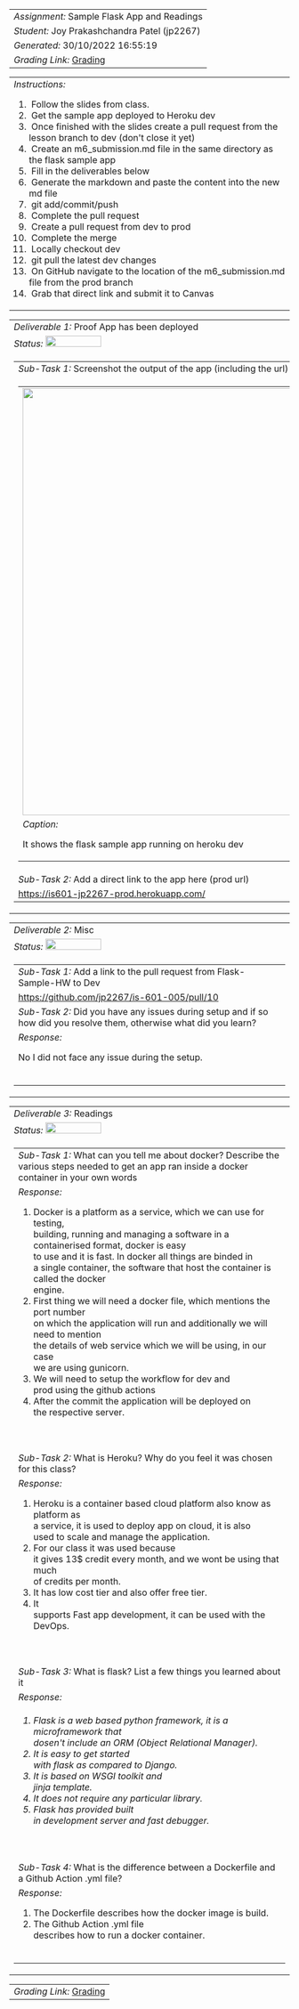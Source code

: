 <table><tr><td> <em>Assignment: </em> Sample Flask App and Readings</td></tr>
<tr><td> <em>Student: </em> Joy Prakashchandra Patel (jp2267)</td></tr>
<tr><td> <em>Generated: </em> 30/10/2022 16:55:19</td></tr>
<tr><td> <em>Grading Link: </em> <a rel="noreferrer noopener" href="https://learn.ethereallab.app/homework/IS601-005-F22/sample-flask-app-and-readings/grade/jp2267" target="_blank">Grading</a></td></tr></table>
<table><tr><td> <em>Instructions: </em> <ol><li>&nbsp;Follow the slides from class.&nbsp;</li><li>&nbsp;Get the sample app deployed to Heroku dev</li><li>&nbsp;Once finished with the slides create a pull request from the lesson branch to dev (don't close it yet)&nbsp;</li><li>&nbsp;Create an m6_submission.md file in the same directory as the flask sample app&nbsp;</li><li>&nbsp;Fill in the deliverables below&nbsp;</li><li>&nbsp;Generate the markdown and paste the content into the new md file&nbsp;</li><li>&nbsp;git add/commit/push&nbsp;</li><li>&nbsp;Complete the pull request&nbsp;</li><li>&nbsp;Create a pull request from dev to prod&nbsp;</li><li>&nbsp;Complete the merge&nbsp;</li><li>&nbsp;Locally checkout dev&nbsp;</li><li>&nbsp;git pull the latest dev changes&nbsp;</li><li>&nbsp;On GitHub navigate to the location of the m6_submission.md file from the prod branch&nbsp;</li><li>&nbsp;Grab that direct link and submit it to Canvas</li></ol></td></tr></table>
<table><tr><td> <em>Deliverable 1: </em> Proof App has been deployed </td></tr><tr><td><em>Status: </em> <img width="100" height="20" src="http://via.placeholder.com/400x120/009955/fff?text=Complete"></td></tr>
<tr><td><table><tr><td> <em>Sub-Task 1: </em> Screenshot the output of the app (including the url) showing it's running from Heroku dev</td></tr>
<tr><td><table><tr><td><img width="768px" src="https://user-images.githubusercontent.com/113148416/198847569-74231153-6cb9-4fed-a7ba-533b1f179223.png"/></td></tr>
<tr><td> <em>Caption:</em> <p>It shows the flask sample app running on heroku dev<br></p>
</td></tr>
</table></td></tr>
<tr><td> <em>Sub-Task 2: </em> Add a direct link to the app here (prod url)</td></tr>
<tr><td> <a rel="noreferrer noopener" target="_blank" href="https://is601-jp2267-prod.herokuapp.com/">https://is601-jp2267-prod.herokuapp.com/</a> </td></tr>
</table></td></tr>
<table><tr><td> <em>Deliverable 2: </em> Misc </td></tr><tr><td><em>Status: </em> <img width="100" height="20" src="http://via.placeholder.com/400x120/009955/fff?text=Complete"></td></tr>
<tr><td><table><tr><td> <em>Sub-Task 1: </em> Add a link to the pull request from Flask-Sample-HW to Dev</td></tr>
<tr><td> <a rel="noreferrer noopener" target="_blank" href="https://github.com/jp2267/is-601-005/pull/10">https://github.com/jp2267/is-601-005/pull/10</a> </td></tr>
<tr><td> <em>Sub-Task 2: </em> Did you have any issues during setup and if so how did you resolve them, otherwise what did you learn?</td></tr>
<tr><td> <em>Response:</em> <p>No I did not face any issue during the setup.<br></p><br></td></tr>
</table></td></tr>
<table><tr><td> <em>Deliverable 3: </em> Readings </td></tr><tr><td><em>Status: </em> <img width="100" height="20" src="http://via.placeholder.com/400x120/009955/fff?text=Complete"></td></tr>
<tr><td><table><tr><td> <em>Sub-Task 1: </em> What can you tell me about docker? Describe the various steps needed to get an app ran inside a docker container in your own words</td></tr>
<tr><td> <em>Response:</em> <ol><li>Docker is a platform as a service, which we can use for testing,<br>building, running and managing a software in a containerised format, docker is easy<br>to use and it is fast. In docker all things are binded in<br>a single container, the software that host the container is called the docker<br>engine.</li><li>First thing we will need a docker file, which mentions the port number<br>on which the application will run and additionally we will need to mention<br>the details of web service which we will be using, in our case<br>we are using gunicorn.</li><li>We will need to setup the workflow for dev and<br>prod using the github actions</li><li>After the commit the application will be deployed on<br>the respective server.&nbsp;</li></ol><div><div><br></div></div><br></td></tr>
<tr><td> <em>Sub-Task 2: </em> What is Heroku? Why do you feel it was chosen for this class?</td></tr>
<tr><td> <em>Response:</em> <ol><li><span style="letter-spacing: 0.09996px;">Heroku</span>&nbsp;is a container based cloud platform also know as platform as<br>a service, it is used to deploy app on cloud, it is also<br>used to scale and manage the application.&nbsp;</li><li>For our class it was used because<br>it gives 13$ credit every month, and we wont be using that much<br>of credits per month.</li><li>It has low cost tier and also offer free tier.</li><li>It<br>supports Fast app development, it can be used with the DevOps.</li></ol><div><br></div><br></td></tr>
<tr><td> <em>Sub-Task 3: </em> What is flask? List a few things you learned about it</td></tr>
<tr><td> <em>Response:</em> <h6><ol><li><font size="3">Flask is a web based python framework, it is a microframework that<br>dosen't include an ORM (Object Relational Manager).</font></li><li><font size="3">It is easy to get started<br>with flask as compared to Django.</font></li><li><font size="3">It is based on WSGI toolkit and<br>jinja template.</font></li><li><font size="3">It does not require any particular library.</font></li><li><font size="3">Flask has provided built<br>in development server and fast debugger.&nbsp;</font></li></ol></h6><br></td></tr>
<tr><td> <em>Sub-Task 4: </em> What is the difference between a Dockerfile and a Github Action .yml file?</td></tr>
<tr><td> <em>Response:</em> <ol><li>The Dockerfile describes how the docker image is build.</li><li>The Github Action .yml file<br>describes how to run a docker container.</li></ol><br></td></tr>
</table></td></tr>
<table><tr><td><em>Grading Link: </em><a rel="noreferrer noopener" href="https://learn.ethereallab.app/homework/IS601-005-F22/sample-flask-app-and-readings/grade/jp2267" target="_blank">Grading</a></td></tr></table>